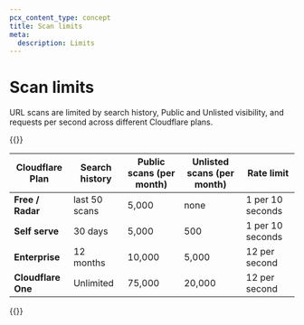 ```yaml
---
pcx_content_type: concept
title: Scan limits
meta:
  description: Limits
---
```


# Scan limits

URL scans are limited by search history, Public and Unlisted visibility, and requests per second across different Cloudflare plans. 

{{<table-wrap>}}

| Cloudflare Plan | Search history | Public scans (per month) | Unlisted scans (per month) | Rate limit |
| --- | --- | --- | --- | --- |
| **Free / Radar** | last 50 scans | 5,000 | none | 1 per 10 seconds |
| **Self serve** | 30 days | 5,000 | 500 | 1 per 10 seconds |
| **Enterprise** | 12 months | 10,000 | 5,000 | 12 per second |
| **Cloudflare One** | Unlimited | 75,000 | 20,000 | 12 per second |

{{</table-wrap>}}

